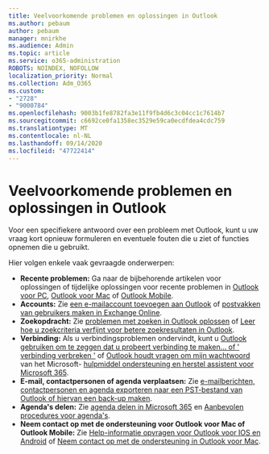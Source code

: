 ```yaml
---
title: Veelvoorkomende problemen en oplossingen in Outlook
ms.author: pebaum
author: pebaum
manager: mnirkhe
ms.audience: Admin
ms.topic: article
ms.service: o365-administration
ROBOTS: NOINDEX, NOFOLLOW
localization_priority: Normal
ms.collection: Adm_O365
ms.custom:
- "2728"
- "9000784"
ms.openlocfilehash: 9003b1fe8782fa3e11f9fb4d6c3c04cc1c7614b7
ms.sourcegitcommit: c6692ce0fa1358ec3529e59ca0ecdfdea4cdc759
ms.translationtype: MT
ms.contentlocale: nl-NL
ms.lasthandoff: 09/14/2020
ms.locfileid: "47722414"
---
```

# <a name="outlook-common-issues-and-resolutions"></a>Veelvoorkomende problemen en oplossingen in Outlook

Voor een specifiekere antwoord over een probleem met Outlook, kunt u uw vraag kort opnieuw formuleren en eventuele fouten die u ziet of functies opnemen die u gebruikt.

Hier volgen enkele vaak gevraagde onderwerpen:

- **Recente problemen:**  Ga naar de bijbehorende artikelen voor oplossingen of tijdelijke oplossingen voor recente problemen in  [Outlook voor PC](https://support.office.com/article/ecf61305-f84f-4e13-bb73-95a214ac1230),  [Outlook voor Mac](https://support.office.com/article/54afa5e3-db38-422a-9d94-3b55330ded8e)  of  [Outlook Mobile](https://support.office.com/article/a264ef01-9c88-48fb-9285-7017e4f31f02).
- **Accounts:**  Zie  [een e-mailaccount toevoegen aan Outlook](https://support.office.com/article/6e27792a-9267-4aa4-8bb6-c84ef146101b)  of  [postvakken van gebruikers maken in Exchange Online](https://docs.microsoft.com/Exchange/recipients-in-exchange-online/create-user-mailboxes).
- **Zoekopdracht:**  Zie  [problemen met zoeken in Outlook oplossen](https://support.office.com/article/2556b11f-f4d8-46be-b0a7-de33a3f4f066)  of  [Leer hoe u zoekcriteria verfijnt voor betere zoekresultaten in Outlook](https://support.office.com/article/D824D1E9-A255-4C8A-8553-276FB895A8DA).
- **Verbinding:**  Als u verbindingsproblemen ondervindt, kunt u  [Outlook gebruiken om te zeggen dat u probeert verbinding te maken... of ' verbinding verbreken '](https://aka.ms/SaRA-OutlookDisconnect)  of  [Outlook houdt vragen om mijn wachtwoord](https://aka.ms/SaRA-OutlookPwdPrompt)  van het Microsoft-  [hulpmiddel ondersteuning en herstel assistent voor Microsoft 365](https://diagnostics.outlook.com/#/).
- **E-mail, contactpersonen of agenda verplaatsen:**  Zie  [e-mailberichten, contactpersonen en agenda exporteren naar een PST-bestand van Outlook of hiervan een back-up maken](https://support.office.com/article/14252b52-3075-4e9b-be4e-ff9ef1068f91).
- **Agenda's delen:**  Zie  [agenda delen in Microsoft 365](https://support.office.com/article/b576ecc3-0945-4d75-85f1-5efafb8a37b4)  en  [Aanbevolen procedures voor agenda's](https://support.office.com/article/D93F72D3-2361-4E0D-8D6A-5C4939C17F39).
- **Neem contact op met de ondersteuning voor Outlook voor Mac of Outlook Mobile:**  Zie  [Help-informatie opvragen voor Outlook voor IOS en Android](https://support.office.com/article/218a22d1-9fa5-4889-b689-de1c63493243)  of  [Neem contact op met de ondersteuning in Outlook voor Mac](https://support.office.com/article/d0410177-8e65-4487-93f7-206a3a3d71a8).
